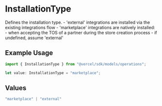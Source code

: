 # InstallationType

Defines the installation type. - 'external' integrations are installed via the existing integrations flow - 'marketplace' integrations are natively installed: - when accepting the TOS of a partner during the store creation process - if undefined, assume 'external'

## Example Usage

```typescript
import { InstallationType } from "@vercel/sdk/models/operations";

let value: InstallationType = "marketplace";
```

## Values

```typescript
"marketplace" | "external"
```
